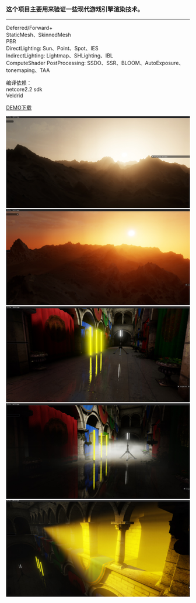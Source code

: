 ﻿### 这个项目主要用来验证一些现代游戏引擎渲染技术。
****
  
Deferred/Forward+  
StaticMesh、SkinnedMesh  
PBR  
DirectLighting: Sun、Point、Spot、IES  
IndirectLighting: Lightmap、SHLighting、IBL   
ComputeShader PostProcessing: SSDO、SSR、BLOOM、AutoExposure、tonemaping、TAA  

编译依赖：  
netcore2.2 sdk  
Veldrid

[DEMO下载](https://share.weiyun.com/5rnysAY)

![](pics/atmospheric%20scattering1.jpg "AtmosphericScattering") 
![](pics/atmospheric%20scattering2.jpg "AtmosphericScattering")  
![](pics/ssr.jpg "ScreenSpaceReflection+ReflectionProbe")  
![](pics/volumefog.jpg "FogVolume")  
![](pics/volumelight.jpg "VolumetricLighting")  


